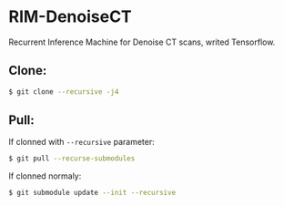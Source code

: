 # RIM-DenoiseCT
Recurrent Inference Machine for Denoise CT scans, writed Tensorflow.

## Clone:

```bash
$ git clone --recursive -j4 
```

## Pull:
If clonned with `--recursive` parameter:

```bash
$ git pull --recurse-submodules
```

If clonned normaly:
```bash
$ git submodule update --init --recursive
```